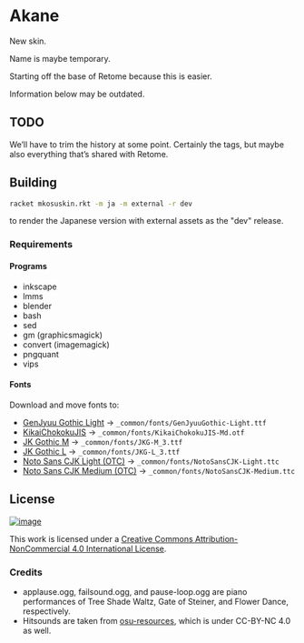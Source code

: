 # Akane

New skin.

Name is maybe temporary.

Starting off the base of Retome because this is easier.

Information below may be outdated.

## TODO

We’ll have to trim the history at some point. Certainly the tags, but maybe also everything that’s shared with Retome.

## Building

```bash
racket mkosuskin.rkt -m ja -m external -r dev
```

to render the Japanese version with external assets as the "dev" release.

### Requirements

#### Programs

- inkscape
- lmms
- blender
- bash
- sed
- gm (graphicsmagick)
- convert (imagemagick)
- pngquant
- vips

#### Fonts

Download and move fonts to:

- [GenJyuu Gothic Light](http://jikasei.me/font/genjyuu/) → `_common/fonts/GenJyuuGothic-Light.ttf`
- [KikaiChokokuJIS](http://font.kim/) → `_common/fonts/KikaiChokokuJIS-Md.otf`
- [JK Gothic M](http://font.cutegirl.jp/jk-font-medium.html) → `_common/fonts/JKG-M_3.ttf`
- [JK Gothic L](http://font.cutegirl.jp/jk-font-light.html) → `_common/fonts/JKG-L_3.ttf`
- [Noto Sans CJK Light (OTC)](https://www.google.com/get/noto/help/cjk/) → `_common/fonts/NotoSansCJK-Light.ttc`
- [Noto Sans CJK Medium (OTC)](https://www.google.com/get/noto/help/cjk/) → `_common/fonts/NotoSansCJK-Medium.ttc`

## License

[![image](https://i.creativecommons.org/l/by-nc/4.0/88x31.png)](http://creativecommons.org/licenses/by-nc/4.0/)

This work is licensed under a <a rel="license" href="http://creativecommons.org/licenses/by-nc/4.0/">Creative Commons Attribution-NonCommercial 4.0 International License</a>.

### Credits

- applause.ogg, failsound.ogg, and pause-loop.ogg are piano performances of Tree Shade Waltz, Gate of Steiner, and Flower Dance, respectively.
- Hitsounds are taken from [osu-resources](//github.com/ppy/osu-resources), which is under CC-BY-NC 4.0 as well.
